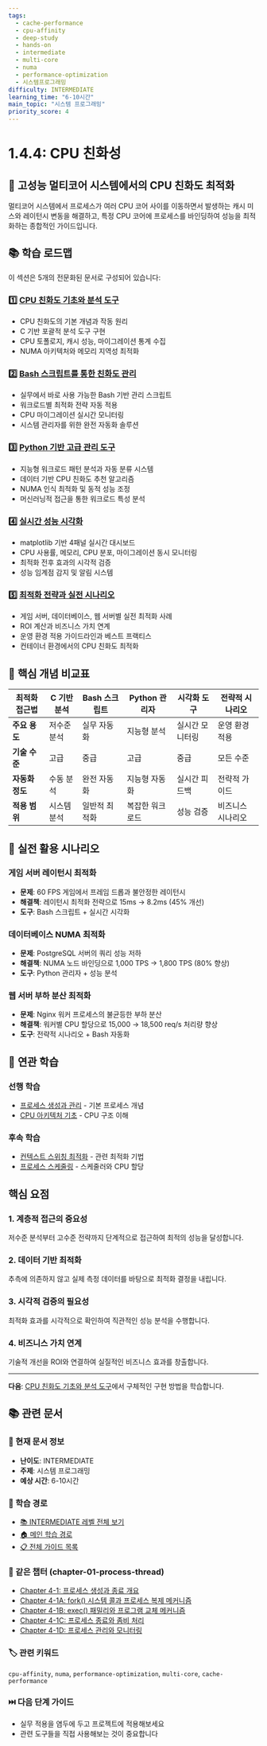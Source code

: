 ```yaml
---
tags:
  - cache-performance
  - cpu-affinity
  - deep-study
  - hands-on
  - intermediate
  - multi-core
  - numa
  - performance-optimization
  - 시스템프로그래밍
difficulty: INTERMEDIATE
learning_time: "6-10시간"
main_topic: "시스템 프로그래밍"
priority_score: 4
---
```


# 1.4.4: CPU 친화성

## 🎯 고성능 멀티코어 시스템에서의 CPU 친화도 최적화

멀티코어 시스템에서 프로세스가 여러 CPU 코어 사이를 이동하면서 발생하는 캐시 미스와 레이턴시 변동을 해결하고, 특정 CPU 코어에 프로세스를 바인딩하여 성능을 최적화하는 종합적인 가이드입니다.

## 📚 학습 로드맵

이 섹션은 5개의 전문화된 문서로 구성되어 있습니다:

### 1️⃣ [CPU 친화도 기초와 분석 도구](./04-06-cpu-affinity-fundamentals.md)

- CPU 친화도의 기본 개념과 작동 원리
- C 기반 포괄적 분석 도구 구현
- CPU 토폴로지, 캐시 성능, 마이그레이션 통계 수집
- NUMA 아키텍처와 메모리 지역성 최적화

### 2️⃣ [Bash 스크립트를 통한 친화도 관리](./07b-cpu-affinity-scripts.md)

- 실무에서 바로 사용 가능한 Bash 기반 관리 스크립트
- 워크로드별 최적화 전략 자동 적용
- CPU 마이그레이션 실시간 모니터링
- 시스템 관리자를 위한 완전 자동화 솔루션

### 3️⃣ [Python 기반 고급 관리 도구](./04-22-python-advanced-manager.md)

- 지능형 워크로드 패턴 분석과 자동 분류 시스템
- 데이터 기반 CPU 친화도 추천 알고리즘
- NUMA 인식 최적화 및 동적 성능 조정
- 머신러닝적 접근을 통한 워크로드 특성 분석

### 4️⃣ [실시간 성능 시각화](./04-31-performance-visualization.md)

- matplotlib 기반 4패널 실시간 대시보드
- CPU 사용률, 메모리, CPU 분포, 마이그레이션 동시 모니터링
- 최적화 전후 효과의 시각적 검증
- 성능 임계점 감지 및 알림 시스템

### 5️⃣ [최적화 전략과 실전 시나리오](./04-32-optimization-strategies.md)

- 게임 서버, 데이터베이스, 웹 서버별 실전 최적화 사례
- ROI 계산과 비즈니스 가치 연계
- 운영 환경 적용 가이드라인과 베스트 프랙티스
- 컨테이너 환경에서의 CPU 친화도 최적화

## 🎯 핵심 개념 비교표

| 최적화 접근법 | C 기반 분석 | Bash 스크립트 | Python 관리자 | 시각화 도구 | 전략적 시나리오 |
|---------------|-------------|---------------|---------------|-------------|------------------|
| **주요 용도** | 저수준 분석 | 실무 자동화 | 지능형 분석 | 실시간 모니터링 | 운영 환경 적용 |
| **기술 수준** | 고급 | 중급 | 고급 | 중급 | 모든 수준 |
| **자동화 정도** | 수동 분석 | 완전 자동화 | 지능형 자동화 | 실시간 피드백 | 전략적 가이드 |
| **적용 범위** | 시스템 분석 | 일반적 최적화 | 복잡한 워크로드 | 성능 검증 | 비즈니스 시나리오 |

## 🚀 실전 활용 시나리오

### 게임 서버 레이턴시 최적화

- **문제**: 60 FPS 게임에서 프레임 드롭과 불안정한 레이턴시
- **해결책**: 레이턴시 최적화 전략으로 15ms → 8.2ms (45% 개선)
- **도구**: Bash 스크립트 + 실시간 시각화

### 데이터베이스 NUMA 최적화

- **문제**: PostgreSQL 서버의 쿼리 성능 저하
- **해결책**: NUMA 노드 바인딩으로 1,000 TPS → 1,800 TPS (80% 향상)
- **도구**: Python 관리자 + 성능 분석

### 웹 서버 부하 분산 최적화

- **문제**: Nginx 워커 프로세스의 불균등한 부하 분산
- **해결책**: 워커별 CPU 할당으로 15,000 → 18,500 req/s 처리량 향상
- **도구**: 전략적 시나리오 + Bash 자동화

## 🔗 연관 학습

### 선행 학습

- [프로세스 생성과 관리](./04-10-process-creation.md) - 기본 프로세스 개념
- [CPU 아키텍처 기초](../chapter-02-cpu-interrupt/02-01-cpu-architecture.md) - CPU 구조 이해

### 후속 학습  

- [컨텍스트 스위칭 최적화](../chapter-02-cpu-interrupt/02-16-context-switching.md) - 관련 최적화 기법
- [프로세스 스케줄링](./04-16-scheduling.md) - 스케줄러와 CPU 할당

## 핵심 요점

### 1. 계층적 접근의 중요성

저수준 분석부터 고수준 전략까지 단계적으로 접근하여 최적의 성능을 달성합니다.

### 2. 데이터 기반 최적화

추측에 의존하지 않고 실제 측정 데이터를 바탕으로 최적화 결정을 내립니다.

### 3. 시각적 검증의 필요성

최적화 효과를 시각적으로 확인하여 직관적인 성능 분석을 수행합니다.

### 4. 비즈니스 가치 연계

기술적 개선을 ROI와 연결하여 실질적인 비즈니스 효과를 창출합니다.

---

**다음**: [CPU 친화도 기초와 분석 도구](./04-06-cpu-affinity-fundamentals.md)에서 구체적인 구현 방법을 학습합니다.

## 📚 관련 문서

### 📖 현재 문서 정보

- **난이도**: INTERMEDIATE
- **주제**: 시스템 프로그래밍
- **예상 시간**: 6-10시간

### 🎯 학습 경로

- [📚 INTERMEDIATE 레벨 전체 보기](../learning-paths/intermediate/)
- [🏠 메인 학습 경로](../learning-paths/)
- [📋 전체 가이드 목록](../README.md)

### 📂 같은 챕터 (chapter-01-process-thread)

- [Chapter 4-1: 프로세스 생성과 종료 개요](./04-10-process-creation.md)
- [Chapter 4-1A: fork() 시스템 콜과 프로세스 복제 메커니즘](./04-11-process-creation-fork.md)
- [Chapter 4-1B: exec() 패밀리와 프로그램 교체 메커니즘](./04-12-program-replacement-exec.md)
- [Chapter 4-1C: 프로세스 종료와 좀비 처리](./04-13-process-termination-zombies.md)
- [Chapter 4-1D: 프로세스 관리와 모니터링](./04-40-process-management-monitoring.md)

### 🏷️ 관련 키워드

`cpu-affinity`, `numa`, `performance-optimization`, `multi-core`, `cache-performance`

### ⏭️ 다음 단계 가이드

- 실무 적용을 염두에 두고 프로젝트에 적용해보세요
- 관련 도구들을 직접 사용해보는 것이 중요합니다
